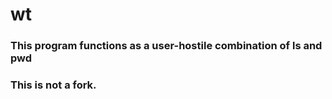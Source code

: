 # wt
### This program functions as a user-hostile combination of ls and pwd
### This is not a fork.

